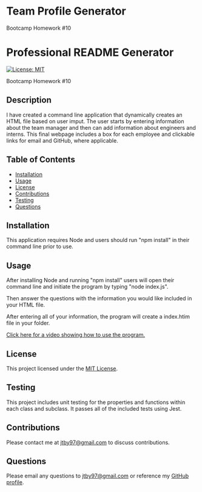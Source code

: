 # Team Profile Generator
Bootcamp Homework #10

# Professional README Generator
[![License: MIT](https://img.shields.io/badge/License-MIT-yellow.svg)](https://opensource.org/licenses/MIT)

Bootcamp Homework #10

## Description 
I have created a command line application that dynamically creates an HTML file based on user imput. The user starts by entering information about the team manager and then can add information about engineers and interns. This final webpage includes a box for each employee and clickable links for email and GitHub, where applicable. 
    
## Table of Contents

- [Installation](#installation)
- [Usage](#usage)
- [License](#license)
- [Contributions](#contributions)
- [Testing](#testing)
- [Questions](#questions)

## Installation
This application requires Node and users should run "npm install" in their command line prior to use. 

## Usage
After installing Node and running "npm install" users will open their command line and initiate the program by typing "node index.js". 

Then answer the questions with the information you would like included in your HTML file. 

After entering all of your information, the program will create a index.htim file in your folder. 

[Click here for a video showing how to use the program.](https://drive.google.com/file/d/1HyBEjZEoMdcNd-3D0gaV3ig8-7gWKKhy/view)

## License
This project licensed under the [MIT License](https://opensource.org/licenses/MIT).

## Testing
This project includes unit testing for the properties and functions within each class and subclass. It passes all of the included tests using Jest. 

## Contributions
Please contact me at <jtby97@gmail.com> to discuss contributions.

## Questions
Please email any questions to <jtby97@gmail.com> or reference my [GitHub profile](https://github.com/Malletmania).